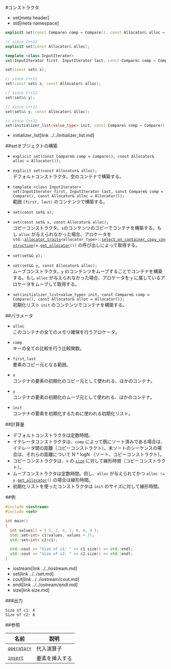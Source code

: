 #コンストラクタ
* set[meta header]
* std[meta namespace]

```cpp
explicit set(const Compare& comp = Compare(), const Allocator& alloc = Allocator());

// since C++11
explicit set(const Allocator& alloc);

template <class InputIterator>
set(InputIterator first, InputIterator last, const Compare& comp = Compare(), const Allocator& alloc = Allocator());

set(const set& x);

// since C++11
set(const set& x, const Allocator& alloc);

// since C++11
set(set&& y);

// since C++11
set(set&& y, const Allocator& alloc);

// since C++11
set(initializer_list<value_type> init, const Compare& comp = Compare(), const Allocator& alloc = Allocator());
```
* initializer_list[link ../../initializer_list.md]


##setオブジェクトの構築
- `explicit set(const Compare& comp = Compare(), const Allocator& alloc = Allocator());`
- `explicit set(const Allocator& alloc);`  
	デフォルトコンストラクタ。空のコンテナで構築する。

- `template <class InputIterator>`  
	`set(InputIterator first, InputIterator last, const Compare& comp = Compare(), const Allocator& alloc = Allocator());`  
	範囲 `[first, last)` のコンテンツで構築する。

- `set(const set& x);`
- `set(const set& x, const Allocator& alloc);`  
	コピーコンストラクタ。`x`のコンテンツのコピーでコンテナを構築する。もし `alloc` が与えられなかった場合、アロケータを `std::`[`allocator_traits`](../../memory/allocator_traits.md)`<allocator_type>::`[`select_on_container_copy_construction`](../../memory/allocator_traits/select_on_container_copy_construction.md)`(x.`[`get_allocator`](get_allocator.md)`())` の呼び出しによって取得する。

- `set(set&& y);`
- `set(set&& y, const Allocator& alloc);`  
	ムーブコンストラクタ。`y` のコンテンツをムーブすることでコンテナを構築する。もし `alloc` が与えられなかった場合、アロケータを `y` に属しているアロケータをムーブして取得する。

- `set(initializer_list<value_type> init, const Compare& comp = Compare(), const Allocator& alloc = Allocator());`  
	初期化リスト `init` のコンテンツでコンテナを構築する。


##パラメータ
- `alloc`  
	このコンテナの全てのメモリ確保を行うアロケータ。

- `comp`  
	キーの全ての比較を行う比較関数。

- `first`, `last`  
	要素のコピー元となる範囲。

- `x`  
	コンテナの要素の初期化のコピー元として使われる、ほかのコンテナ。

- `y`  
	コンテナの要素の初期化のムーブ元として使われる、ほかのコンテナ。

- `init`  
	コンテナの要素を初期化するために使われる初期化リスト。


##計算量
- デフォルトコンストラクタは定数時間。
- イテレータコンストラクタは、`comp` によって既にソート済みである場合は、イテレータ間の距離（コピーコンストラクト）。未ソートのシーケンスの場合は、それらの距離について N * logN （ソート、コピーコンストラクト）。
- コピーコンストラクタは、`x` の [`size`](size.md) に対して線形時間（コピーコンストラクト）。
- ムーブコンストラクタは定数時間。但し、`alloc` が与えられてかつ `alloc != y.`[`get_allocator`](./get_allocator.md)`()` の場合は線形時間。
- 初期化リストを使ったコンストラクタは `init` のサイズに対して線形時間。


##例
```cpp
#include <iostream>
#include <set>

int main()
{
  int values[] = { 5, 2, 4, 1, 0, 0, 9 };
  std::set<int> c1(values, values + 7);
  std::set<int> c2(c1);

  std::cout << "Size of c1: " << c1.size() << std::endl;
  std::cout << "Size of c2: " << c2.size() << std::endl;
}
```
* iostream[link ../../iostream.md]
* set[link ../../set.md]
* cout[link ../../iostream/cout.md]
* endl[link ../../ostream/endl.md]
* size[link size.md]

###出力
```
Size of c1: 6
Size of c2: 6
```

##参照

| 名前                          | 説明           |
|-------------------------------|----------------|
| [`operator=`](./op_assign.md) | 代入演算子     |
| [`insert`](./insert.md)       | 要素を挿入する |
